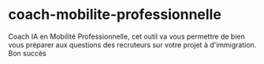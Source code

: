 # coach-mobilite-professionnelle
Coach IA en Mobilité Professionnelle, cet outil va vous permettre de bien vous préparer aux questions des recruteurs sur votre projet à d'immigration. Bon succès
